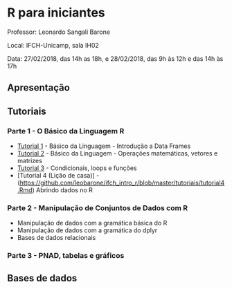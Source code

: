 # R para iniciantes

Professor: Leonardo Sangali Barone

Local: IFCH-Unicamp, sala IH02

Data: 27/02/2018, das 14h as 18h, e 28/02/2018, das 9h às 12h e das 14h às 17h 

## Apresentação

## Tutoriais


### Parte 1 - O Básico da Linguagem R
- [Tutorial 1](https://github.com/leobarone/ifch_intro_r/blob/master/tutoriais/tutorial1.Rmd) - Básico da Linguagem - Introdução a Data Frames 
- [Tutorial 2](https://github.com/leobarone/ifch_intro_r/blob/master/tutoriais/tutorial2.Rmd) - Básico da Linguagem - Operações matemáticas, vetores e matrizes
- [Tutorial 3](https://github.com/leobarone/ifch_intro_r/blob/master/tutoriais/tutorial3.Rmd) - Condicionais, loops e funções
- [Tutorial 4 (Lição de casa)] - (https://github.com/leobarone/ifch_intro_r/blob/master/tutoriais/tutorial4.Rmd) Abrindo dados no R

### Parte 2 - Manipulação de Conjuntos de Dados com R

- Manipulação de dados com a gramática básica do R
- Manipulação de dados com a gramática do dplyr
- Bases de dados relacionais

### Parte 3 - PNAD, tabelas e gráficos


## Bases de dados

